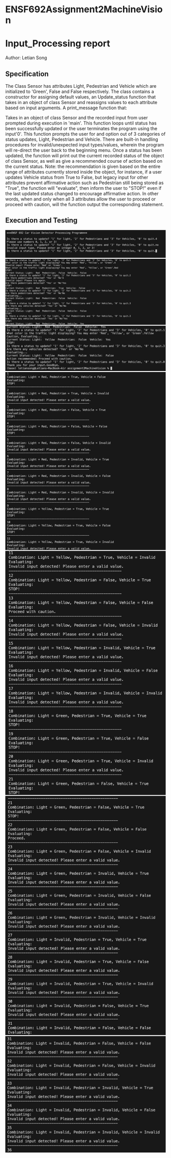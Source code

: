 # ENSF692Assignment2MachineVision
# Input_Processing report
Author: Letian Song


## Specification
The Class Sensor has attributes Light, Pedestrian and Vehicle which are initialized to 'Green', False and False respectively. The class contains a constructor for assigning default values, an Update_status function that takes in an object of class Sensor and reassigns values to each attribute based on input arguments. A print_message function that:


Takes in an object of class Sensor and the recorded input from user prompted during execution in 'main'.
This function loops until status has been successfully updated or the user terminates the program using the input'0'.
This function prompts the user for and option out of 3 categories of status updates, Light, Pedestrian and Vehicle.
There are built-in handling procedures for invalid/unexpected input types/values, wherein the program will re-direct the user back to the beginning menu.
Once a status has been updated, the function will print out the current recorded status of the object of class Sensor, as well as give a recommended course of action based on the current status.
Note: the recommendation is given based on the entire range of attributes currently stored inside the object, for instance, if a user updates Vehicle status from True to False,
but legacy input for other attributes prevent affirmative action such as Pedestrian still being stored as "True", the function will "evaluate", then inform the user to "STOP!" even if the last updated status changed to encourage affirmative action. In other words, when and only when all 3 attributes allow the user to proceed or proceed with caution, will the function output the corresponding statement.


## Execution and Testing
![Example Error Handling](ErrorHandling.png)
![Successful execution input_processing.py](ExampleOutput1.png)
![Successful execution input_processing.py](ExampleOutput2.png)
![Automated Testing(Generated by ChatGPT)](GeneratedTesting1.png)
![Automated Testing(Generated by ChatGPT)](GeneratedTesting2.png)
![Automated Testing(Generated by ChatGPT)](GeneratedTesting3.png)
![Automated Testing(Generated by ChatGPT)](GeneratedTesting4.png)